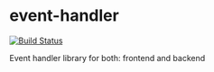 # event-handler
[![Build Status](https://travis-ci.org/vlavrynovych/event-handler.svg?branch=master)](https://travis-ci.org/vlavrynovych/event-handler)

Event handler library for both: frontend and backend